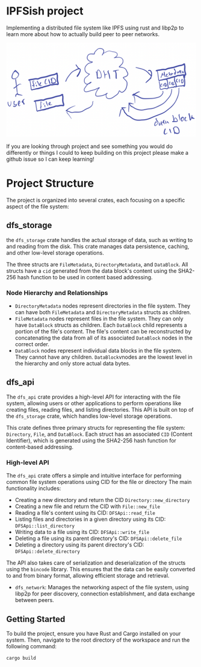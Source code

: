 # IPFSish project 

Implementing a distributed file system like IPFS using rust and libp2p to learn more about how to actually build peer to peer networks.

![Alt text](images/diagram1.png)

If you are looking through project and see something you would do differently or things I could to keep building on this project please make a github issue so I can keep learning!

# Project Structure

The project is organized into several crates, each focusing on a specific aspect of the file system:

## dfs_storage
the `dfs_storage` crate handles the actual storage of data, such as writing to and reading from the disk. This crate manages data persistence, caching, and other low-level storage operations.

The three structs are `FileMetadata`, `DirectoryMetadata`, and `DataBlock`. All structs have a `cid` generated from the data block's content using the SHA2-256 hash function to be used in content based addressing.


### Node Hierarchy and Relationships
- `DirectoryMetadata` nodes represent directories in the file system. They can have both `FileMetadata` and `DirectoryMetadata` structs as children.
- `FileMetadata` nodes represent files in the file system. They can only have `DataBlock` structs as children. Each `DataBlock` child represents a portion of the file's content. The file's content can be reconstructed by concatenating the data from all of its associated `DataBlock` nodes in the correct order.
- `DataBlock` nodes represent individual data blocks in the file system. They cannot have any children. `DataBlock`vnodes are the lowest level in the hierarchy and only store actual data bytes.

## dfs_api

The `dfs_api` crate provides a high-level API for interacting with the file system, allowing users or other applications to perform operations like creating files, reading files, and listing directories. This API is built on top of the `dfs_storage` crate, which handles low-level storage operations.

This crate defines three primary structs for representing the file system: `Directory`, `File`, and `DataBlock`. Each struct has an associated `CID` (Content Identifier), which is generated using the SHA2-256 hash function for content-based addressing.

### High-level API

The `dfs_api` crate offers a simple and intuitive interface for performing common file system operations using CID for the file or directory The main functionality includes:

- Creating a new directory and return the CID `Directory::new_directory`
- Creating a new file and return the CID with `File::new_file` 
- Reading a file's content using its CID: `DFSApi::read_file`
- Listing files and directories in a given directory using its CID: `DFSApi::list_directory`
- Writing data to a file using its CID: `DFSApi::write_file`
- Deleting a file using its parent directory's CID: `DFSApi::delete_file`
- Deleting a directory using its parent directory's CID: `DFSApi::delete_directory`


The API also takes care of serialization and deserialization of the structs using the `bincode` library. This ensures that the data can be easily converted to and from binary format, allowing efficient storage and retrieval.



- `dfs_network`: Manages the networking aspect of the file system, using libp2p for peer discovery, connection establishment, and data exchange between peers.
## Getting Started

To build the project, ensure you have Rust and Cargo installed on your system. Then, navigate to the root directory of the workspace and run the following command:

```sh
cargo build